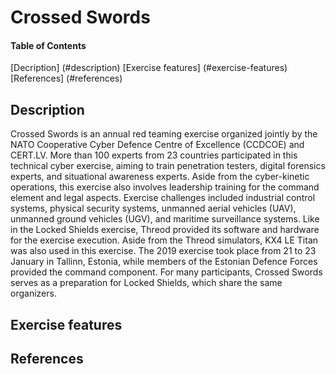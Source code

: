 # Crossed Swords

#### Table of Contents 
[Decription] (#description)
[Exercise features] (#exercise-features)
[References] (#references)

## Description 
Crossed Swords is an annual red teaming exercise organized jointly by the NATO Cooperative Cyber Defence Centre of Excellence (CCDCOE) and CERT.LV. More than 100 experts from 23 countries participated in this technical cyber exercise, aiming to train penetration testers, digital forensics experts, and situational awareness experts. Aside from the cyber-kinetic operations, this exercise also involves leadership training for the command element and legal aspects. Exercise challenges included industrial control systems, physical security systems, unmanned aerial vehicles (UAV), unmanned ground vehicles (UGV), and maritime surveillance systems. Like in the Locked Shields exercise, Threod provided its software and hardware for the exercise execution. Aside from the Threod simulators, KX4 LE Titan was also used in this exercise. The 2019 exercise took place from 21 to 23 January in Tallinn, Estonia, while members of the Estonian Defence Forces provided the command component. For many participants, Crossed Swords serves as a preparation for Locked Shields, which share the same organizers.

## Exercise features

## References
